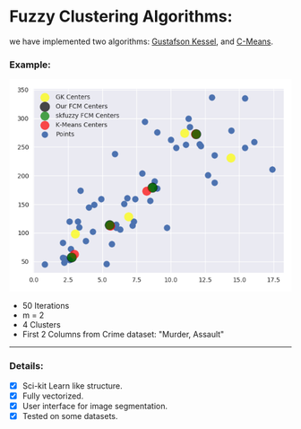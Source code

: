 # Fuzzy Clustering Algorithms:
we have implemented two algorithms: <a href="http://w3.ualg.pt/~jvo/ml2015-16/ml2015-16L17.pdf">Gustafson Kessel</a>, and <a href="https://home.deib.polimi.it/matteucc/Clustering/tutorial_html/cmeans.html">C-Means</a>.

### Example:

![Alt text](/image.png?raw=true "comparisons")

<ul>
  <li>50 Iterations</li>
  <li>m = 2</li>
  <li>4 Clusters</li>
  <li>First 2 Columns from Crime dataset: "Murder, Assault"</li>
</ul>

<hr>

### Details:
- [x] Sci-kit Learn like structure.
- [x] Fully vectorized.
- [x] User interface for image segmentation.
- [x] Tested on some datasets.

